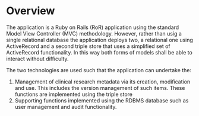 # Overview
The application is a Ruby on Rails (RoR) application using the standard Model View Controller (MVC) methodology. However, rather than usig a single relational database the application deploys two, a relational one using ActiveRecord and a second triple store that uses a simplified set of ActiveRecord functionality. In this way both forms of models shall be able to interact without difficulty.

The two technologies are used such that the application can undertake the:
1. Management of clinical research metadata via its creation, modification and use. This includes the version management of such items. These functions are implemented using the triple store
1. Supporting functions implemented using the RDBMS database such as user management and audit functionality.

